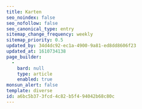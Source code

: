 ```yaml
---
title: Karten
seo_noindex: false
seo_nofollow: false
seo_canonical_type: entry
sitemap_change_frequency: weekly
sitemap_priority: 0.5
updated_by: 34d4dc92-ec1a-4900-9a81-ed8dd8606f23
updated_at: 1610734138
page_builder:
  -
    bard: null
    type: article
    enabled: true
monsun_alert: false
template: diverse
id: a6bc5b37-3fcd-4c82-b5f4-94042b68c80c
---
```

